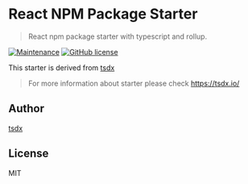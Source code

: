 # React NPM Package Starter

> React npm package starter with typescript and rollup.

[![Maintenance](https://img.shields.io/badge/Maintained%3F-yes-green.svg)](https://GitHub.com/schemesonic/react-npm-starter/graphs/commit-activity)
[![GitHub license](https://img.shields.io/github/license/Naereen/StrapDown.js.svg)](https://github.com/Naereen/StrapDown.js/blob/master/LICENSE)

This starter is derived from [tsdx](https://github.com/jaredpalmer/tsdx)
> For more information about starter please check https://tsdx.io/

## Author

[tsdx](https://github.com/jaredpalmer/tsdx)

## License

MIT
